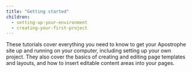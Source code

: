 ```yaml
---
title: "Getting started"
children:
  - setting-up-your-environment
  - creating-your-first-project
---
```


These tutorials cover everything you need to know to get your Apostrophe site up and running on your computer, including setting up your own project. They also cover the basics of creating and editing page templates and layouts, and how to insert editable content areas into your pages.
